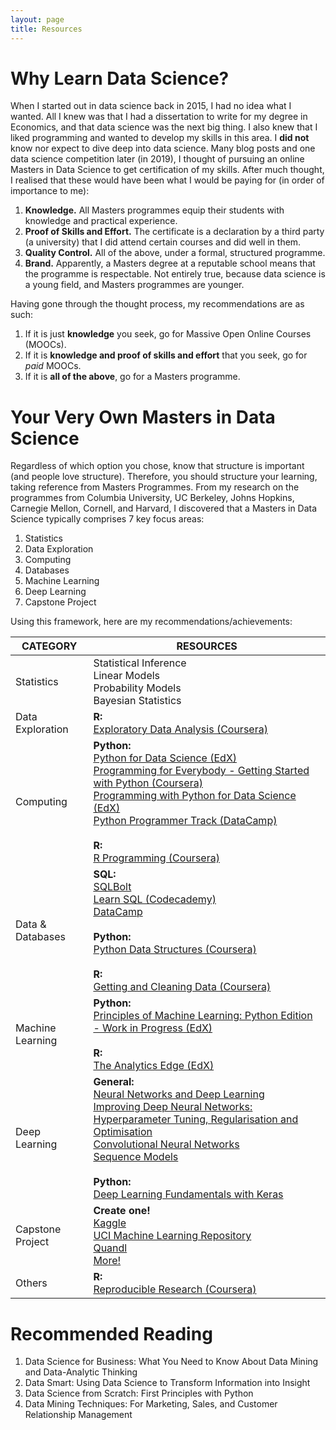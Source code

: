 ```yaml
---
layout: page
title: Resources
---
```

# Why Learn Data Science?
When I started out in data science back in 2015, I had no idea what I wanted. All I knew was that I had a dissertation to write for my degree in Economics, and that data science was the next big thing. I also knew that I liked programming and wanted to develop my skills in this area. I **did not** know nor expect to dive deep into data science. Many blog posts and one data science competition later (in 2019), I thought of pursuing an online Masters in Data Science to get certification of my skills. After much thought, I realised that these would have been what I would be paying for (in order of importance to me):  
  
1. **Knowledge.** All Masters programmes equip their students with knowledge and practical experience.  
2. **Proof of Skills and Effort.** The certificate is a declaration by a third party (a university) that I did attend certain courses and did well in them.  
3. **Quality Control.** All of the above, under a formal, structured programme.  
4. **Brand.** Apparently, a Masters degree at a reputable school means that the programme is respectable. Not entirely true, because data science is a young field, and Masters programmes are younger.  
  
Having gone through the thought process, my recommendations are as such:  
  
1. If it is just **knowledge** you seek, go for Massive Open Online Courses (MOOCs).
2. If it is **knowledge and proof of skills and effort** that you seek, go for *paid* MOOCs.
3. If it is **all of the above**, go for a Masters programme.  
  
  
# Your Very Own Masters in Data Science
Regardless of which option you chose, know that structure is important (and people love structure). Therefore, you should structure your learning, taking reference from Masters Programmes. From my research on the programmes from Columbia University, UC Berkeley, Johns Hopkins, Carnegie Mellon, Cornell, and Harvard, I discovered that a Masters in Data Science typically comprises 7 key focus areas:  
  
1. Statistics
2. Data Exploration
3. Computing
4. Databases
5. Machine Learning
6. Deep Learning
7. Capstone Project
  
Using this framework, here are my recommendations/achievements:  
  
| CATEGORY         | RESOURCES                                                                           |
|------------------|-------------------------------------------------------------------------------------|
| Statistics       | Statistical Inference<br>Linear Models<br>Probability Models<br>Bayesian Statistics |
| Data Exploration | **R:**<br>[Exploratory Data Analysis (Coursera)](https://www.coursera.org/learn/exploratory-data-analysis/home/welcome)|
| Computing        | **Python:**<br>[Python for Data Science (EdX)](https://courses.edx.org/courses/course-v1:UCSanDiegoX+DSE200x+1T2018/course/)<br>[Programming for Everybody - Getting Started with Python (Coursera)](https://www.coursera.org/learn/python)<br>[Programming with Python for Data Science (EdX)](https://courses.edx.org/courses/course-v1:Microsoft+DAT210x+1T2018a/course/)<br>[Python Programmer Track (DataCamp)](https://www.datacamp.com/tracks/python-programmer)<br><br>**R:**<br>[R Programming (Coursera)](https://www.coursera.org/learn/r-programming/home/welcome)<br>|
| Data & Databases | **SQL:**<br>[SQLBolt](https://sqlbolt.com/)<br>[Learn SQL (Codecademy)](https://www.codecademy.com/learn/learn-sql)<br>[DataCamp](https://www.datacamp.com/courses/tech:sql)<br><br>**Python:**<br>[Python Data Structures (Coursera)](https://www.coursera.org/learn/python-data)<br><br>**R:**<br>[Getting and Cleaning Data (Coursera)](https://www.coursera.org/learn/data-cleaning/home/welcome)|
| Machine Learning | **Python:**<br>[Principles of Machine Learning: Python Edition - Work in Progress (EdX)](https://courses.edx.org/courses/course-v1:Microsoft+DAT275x+2T2018/course/)<br><br>**R:**<br>[The Analytics Edge (EdX)](https://courses.edx.org/courses/course-v1:MITx+15.071x_2a+2T2015/course/)|
| Deep Learning    | **General:**<br>[Neural Networks and Deep Learning](https://www.coursera.org/learn/neural-networks-deep-learning/home/welcome)<br>[Improving Deep Neural Networks: Hyperparameter Tuning, Regularisation and Optimisation](https://www.coursera.org/learn/deep-neural-network)<br>[Convolutional Neural Networks](https://www.coursera.org/learn/convolutional-neural-networks)<br>[Sequence Models](https://www.coursera.org/learn/nlp-sequence-models)<br><br>**Python:**<br>[Deep Learning Fundamentals with Keras](https://courses.edx.org/courses/course-v1:IBM+DL0101EN+3T2018/course/)|
| Capstone Project | **Create one!**<br>[Kaggle](https://www.kaggle.com/)<br>[UCI Machine Learning Repository](https://archive.ics.uci.edu/ml/index.php)<br>[Quandl](https://www.quandl.com/)<br>[More!](https://medium.com/towards-artificial-intelligence/the-50-best-public-datasets-for-machine-learning-d80e9f030279)|
| Others           | **R:**<br>[Reproducible Research (Coursera)](https://www.coursera.org/learn/reproducible-research/home/welcome)|
  
  
# Recommended Reading
  
1. Data Science for Business: What You Need to Know About Data Mining and Data-Analytic Thinking
2. Data Smart: Using Data Science to Transform Information into Insight
3. Data Science from Scratch: First Principles with Python
4. Data Mining Techniques: For Marketing, Sales, and Customer Relationship Management
  
  
